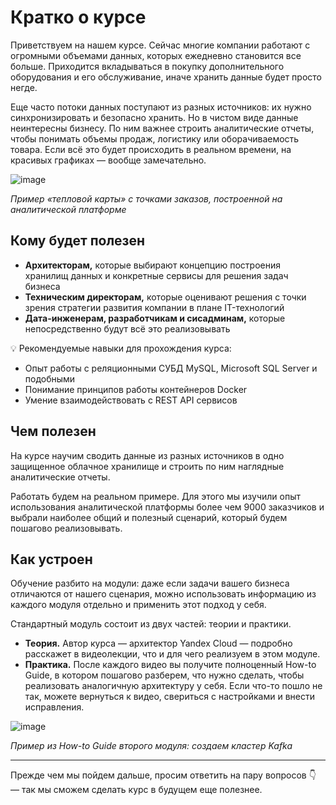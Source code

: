 # Кратко о курсе

Приветствуем на нашем курсе. Сейчас многие компании работают с огромными объемами данных, которых ежедневно становится все больше. Приходится вкладываться в покупку дополнительного оборудования и его обслуживание, иначе хранить данные будет просто негде.

Еще часто потоки данных поступают из разных источников: их нужно синхронизировать и безопасно хранить. Но в чистом виде данные неинтересны бизнесу. По ним важнее строить аналитические отчеты, чтобы понимать объемы продаж, логистику или оборачиваемость товара. Если всё это будет происходить в реальном времени, на красивых графиках — вообще замечательно.

[]()![image](https://code.s3.yandex.net/Free%20courses/Yandex.Cloud/%D0%A2%D0%B5%D0%BF%D0%BB%D0%BE%D0%B2%D0%B0%D1%8F%20%D0%BA%D0%B0%D1%80%D1%82%D0%B0%20%D0%BE%D1%82%D1%87%D0%B5%D1%82%D0%B0%20%D0%BF%D0%BE%20%D0%BC%D0%B0%D0%B3%D0%B0%D0%B7%D0%B8%D0%BD%D0%B0%D0%BC.png)

*Пример «тепловой карты» с точками заказов, построенной на аналитической платформе*

## Кому будет полезен

* **Архитекторам,** которые выбирают концепцию построения хранилищ данных и конкретные сервисы для решения задач бизнеса
* **Техническим директорам,** которые оценивают решения с точки зрения стратегии развития компании в плане IT-технологий
* **Дата-инженерам, разработчикам и сисадминам,** которые непосредственно будут всё это реализовывать

💡 Рекомендуемые навыки для прохождения курса:

* Опыт работы с реляционными СУБД MySQL, Microsoft SQL Server и подобными
* Понимание принципов работы контейнеров Docker
* Умение взаимодействовать с REST API сервисов

## Чем полезен

На курсе научим сводить данные из разных источников в одно защищенное облачное хранилище и строить по ним наглядные аналитические отчеты.

Работать будем на реальном примере. Для этого мы изучили опыт использования аналитической платформы более чем 9000 заказчиков и выбрали наиболее общий и полезный сценарий, который будем пошагово реализовывать.

## Как устроен

Обучение разбито на модули: даже если задачи вашего бизнеса отличаются от нашего сценария, можно использовать информацию из каждого модуля отдельно и применить этот подход у себя.

Стандартный модуль состоит из двух частей: теории и практики.

* **Теория.** Автор курса — архитектор Yandex Cloud — подробно расскажет в видеолекции, что и для чего реализуем в этом модуле.
* **Практика.** После каждого видео вы получите полноценный How-to Guide, в котором пошагово разберем, что нужно сделать, чтобы реализовать аналогичную архитектуру у себя. Если что-то пошло не так, можете вернуться к видео, свериться с настройками и внести исправления.

[]()![image](https://code.s3.yandex.net/Free%20courses/Yandex.Cloud/%D0%9F%D1%80%D0%B8%D0%BC%D0%B5%D1%80%20%D0%B8%D0%B7%20%D0%B3%D0%B0%D0%B9%D0%B4%D0%B0.png)

*Пример из How-to Guide второго модуля: создаем кластер Kafka*

---

Прежде чем мы пойдем дальше, просим ответить на пару вопросов 👇 — так мы сможем сделать курс в будущем еще полезнее.
